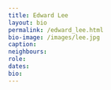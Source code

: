 ```yaml
---
title: Edward Lee
layout: bio
permalink: /edward_lee.html
bio-image: /images/lee.jpg
caption:
neighbours:
role:
dates:
bio:
---
```


